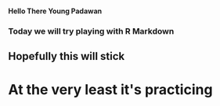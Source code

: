 #### Hello There Young Padawan ####

### Today we will try playing with R Markdown ###

## Hopefully this will stick ##

# At the very least it's practicing #
